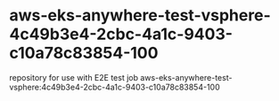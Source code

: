 # aws-eks-anywhere-test-vsphere-4c49b3e4-2cbc-4a1c-9403-c10a78c83854-100
repository for use with E2E test job aws-eks-anywhere-test-vsphere:4c49b3e4-2cbc-4a1c-9403-c10a78c83854-100
